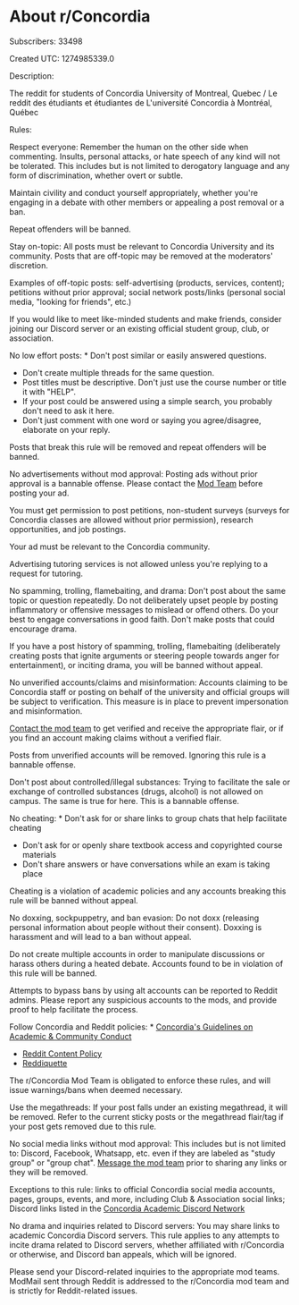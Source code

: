 # About r/Concordia

Subscribers: 33498

Created UTC: 1274985339.0

Description:

The reddit for students of Concordia University of Montreal, Quebec / Le reddit des étudiants et étudiantes de L'université Concordia à Montréal, Québec

Rules:

Respect everyone: Remember the human on the other side when commenting. Insults, personal attacks, or hate speech of any kind will not be tolerated. This includes but is not limited to derogatory language and any form of discrimination, whether overt or subtle.

Maintain civility and conduct yourself appropriately, whether you're engaging in a debate with other members or appealing a post removal or a ban.

Repeat offenders will be banned.

Stay on-topic: All posts must be relevant to Concordia University and its community. Posts that are off-topic may be removed at the moderators' discretion.

Examples of off-topic posts: self-advertising (products, services, content); petitions without prior approval; social network posts/links (personal social media, "looking for friends", etc.)

If you would like to meet like-minded students and make friends, consider joining our Discord server or an existing official student group, club, or association.

No low effort posts: * Don't post similar or easily answered questions.
* Don't create multiple threads for the same question.
* Post titles must be descriptive. Don't just use the course number or title it with "HELP".
* If your post could be answered using a simple search, you probably don't need to ask it here.
* Don't just comment with one word or saying you agree/disagree, elaborate on your reply.

Posts that break this rule will be removed and repeat offenders will be banned.

No advertisements without mod approval: Posting ads without prior approval is a bannable offense. Please contact the [Mod Team](https://www.reddit.com/message/compose?to=/r/Concordia) before posting your ad.

You must get permission to post petitions, non-student surveys (surveys for Concordia classes are allowed without prior permission), research opportunities, and job postings.

Your ad must be relevant to the Concordia community.

Advertising tutoring services is not allowed unless you're replying to a request for tutoring.

No spamming, trolling, flamebaiting, and drama: Don't post about the same topic or question repeatedly. Do not deliberately upset people by posting inflammatory or offensive messages to mislead or offend others. Do your best to engage conversations in good faith. Don't make posts that could encourage drama.

If you have a post history of spamming, trolling, flamebaiting (deliberately creating posts that ignite arguments or steering people towards anger for entertainment), or inciting drama, you will be banned without appeal.

No unverified accounts/claims and misinformation: Accounts claiming to be Concordia staff or posting on behalf of the university and official groups will be subject to verification. This measure is in place to prevent impersonation and misinformation.

[Contact the mod team](https://www.reddit.com/message/compose?to=/r/Concordia) to get verified and receive the appropriate flair, or if you find an account making claims without a verified flair.

Posts from unverified accounts will be removed. Ignoring this rule is a bannable offense.

Don't post about controlled/illegal substances: Trying to facilitate the sale or exchange of controlled substances (drugs, alcohol) is not allowed on campus. The same is true for here. This is a bannable offense.

No cheating: * Don't ask for or share links to group chats that help facilitate cheating
* Don't ask for or openly share textbook access and copyrighted course materials
* Don't share answers or have conversations while an exam is taking place

Cheating is a violation of academic policies and any accounts breaking this rule will be banned without appeal.

No doxxing, sockpuppetry, and ban evasion: Do not doxx (releasing personal information about people without their consent). Doxxing is harassment and will lead to a ban without appeal.

Do not create multiple accounts in order to manipulate discussions or harass others during a heated debate. Accounts found to be in violation of this rule will be banned.

Attempts to bypass bans by using alt accounts can be reported to Reddit admins. Please report any suspicious accounts to the mods, and provide proof to help facilitate the process.

Follow Concordia and Reddit policies: * [Concordia's Guidelines on Academic &amp; Community Conduct](https://www.concordia.ca/conduct.html)
* [Reddit Content Policy](https://www.redditinc.com/policies/content-policy)
* [Reddiquette](https://www.reddithelp.com/hc/en-us/articles/205926439)

The r/Concordia Mod Team is obligated to enforce these rules, and will issue warnings/bans when deemed necessary.

Use the megathreads: If your post falls under an existing megathread, it will be removed. Refer to the current sticky posts or the megathread flair/tag if your post gets removed due to this rule.

No social media links without mod approval: This includes but is not limited to: Discord, Facebook, Whatsapp, etc. even if they are labeled as "study group" or "group chat". [Message the mod team](https://reddit.com/message/compose?to=/r/Concordia) prior to sharing any links or they will be removed.

Exceptions to this rule: links to official Concordia social media accounts, pages, groups, events, and more, including Club &amp; Association social links; Discord links listed in the [Concordia Academic Discord Network](http://redd.it/noggnu/)

No drama and inquiries related to Discord servers: You may share links to academic Concordia Discord servers. This rule applies to any attempts to incite drama related to Discord servers, whether affiliated with r/Concordia or otherwise, and Discord ban appeals, which will be ignored.

Please send your Discord-related inquiries to the appropriate mod teams. ModMail sent through Reddit is addressed to the r/Concordia mod team and is strictly for Reddit-related issues.

